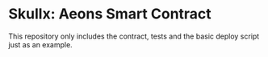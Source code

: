 # Skullx: Aeons Smart Contract

This repository only includes the contract, tests and the 
basic deploy script just as an example.